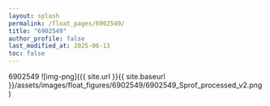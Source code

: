 ```yaml
---
layout: splash
permalink: /float_pages/6902549/
title: "6902549"
author_profile: false
last_modified_at: 2025-06-13
toc: false
---
```

 
6902549
![img-png]({{ site.url }}{{ site.baseurl }}/assets/images/float_figures/6902549/6902549_Sprof_processed_v2.png)